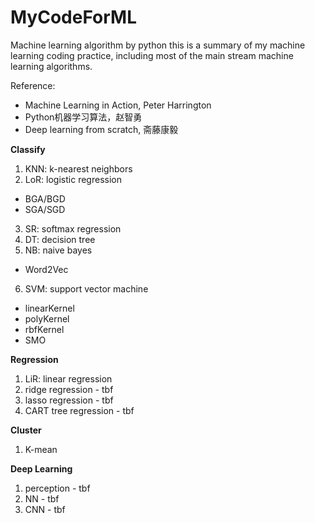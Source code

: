 # MyCodeForML

Machine learning algorithm by python
this is a summary of my machine learning coding practice, including most of the main stream machine learning algorithms.

Reference:
  - Machine Learning in Action, Peter Harrington
  - Python机器学习算法，赵智勇
  - Deep learning from scratch, 斋藤康毅

**Classify**
1. KNN: k-nearest neighbors
2. LoR: logistic regression
  - BGA/BGD
  - SGA/SGD
3. SR: softmax regression
4. DT: decision tree
5. NB: naive bayes
  - Word2Vec
6. SVM: support vector machine
  - linearKernel
  - polyKernel
  - rbfKernel
  - SMO

**Regression**
1. LiR: linear regression
2. ridge regression - tbf
3. lasso regression - tbf
4. CART tree regression - tbf

**Cluster**
1. K-mean

**Deep Learning**
1. perception - tbf
2. NN - tbf
3. CNN - tbf

